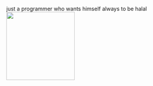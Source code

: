 just a programmer who wants himself always to be halal
<img height="180em" src="https://github-readme-stats.vercel.app/api?username=StayHalalSoftware&show_icons=true&hide_border=true&&count_private=true&include_all_commits=true" />
